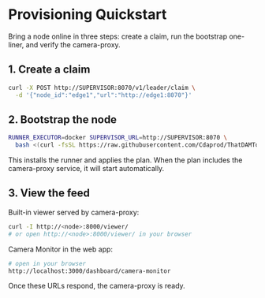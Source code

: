# Provisioning Quickstart

Bring a node online in three steps: create a claim, run the bootstrap one-liner, and verify the camera-proxy.

## 1. Create a claim

```bash
curl -X POST http://SUPERVISOR:8070/v1/leader/claim \
  -d '{"node_id":"edge1","url":"http://edge1:8070"}'
```

## 2. Bootstrap the node

```bash
RUNNER_EXECUTOR=docker SUPERVISOR_URL=http://SUPERVISOR:8070 \
  bash <(curl -fsSL https://raw.githubusercontent.com/Cdaprod/ThatDAMToolbox/main/scripts/install-runner.sh)
```

This installs the runner and applies the plan. When the plan includes the camera-proxy service, it will start automatically.

## 3. View the feed

Built-in viewer served by camera-proxy:

```bash
curl -I http://<node>:8000/viewer/
# or open http://<node>:8000/viewer/ in your browser
```

Camera Monitor in the web app:

```bash
# open in your browser
http://localhost:3000/dashboard/camera-monitor
```

Once these URLs respond, the camera-proxy is ready.
